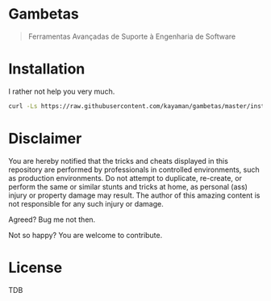 # Gambetas


> Ferramentas Avançadas de Suporte à Engenharia de Software


# Installation


I rather not help you very much.


```bash
curl -Ls https://raw.githubusercontent.com/kayaman/gambetas/master/install.sh | bash
```

# Disclaimer


You are hereby notified that the tricks and cheats displayed in this repository are performed by professionals in controlled environments, such as production environments. Do not attempt to duplicate, re-create, or perform the same or similar stunts and tricks at home, as personal (ass) injury or property damage may result. The author of this amazing content is not responsible for any such injury or damage.

Agreed? Bug me not then.

Not so happy? You are welcome to contribute.


# License

TDB
